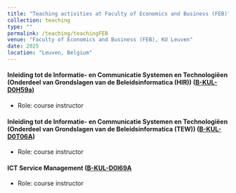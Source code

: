 ```yaml
---
title: "Teaching activities at Faculty of Economics and Business (FEB)"
collection: teaching
type: ""
permalink: /teaching/teachingFEB
venue: "Faculty of Economics and Business (FEB), KU Leuven"
date: 2025
location: "Leuven, Belgium"
---
```



#### Inleiding tot de Informatie- en Communicatie Systemen en Technologiëen (Onderdeel van Grondslagen van de Beleidsinformatica (HIR)) ([B-KUL-D0H59a](https://onderwijsaanbod.kuleuven.be/syllabi/n/D0H17AN.htm)) 

- Role: course instructor

#### Inleiding tot de Informatie- en Communicatie Systemen en Technologiëen (Onderdeel van Grondslagen van de Beleidsinformatica (TEW)) ([B-KUL-D0T06A](https://onderwijsaanbod.kuleuven.be/syllabi/n/D0T06AN.htm))

- Role: course instructor

#### ICT Service Management ([B-KUL-D0I69A](https://onderwijsaanbod.kuleuven.be/syllabi/e/D0I69AE.htm)

- Role: course instructor
